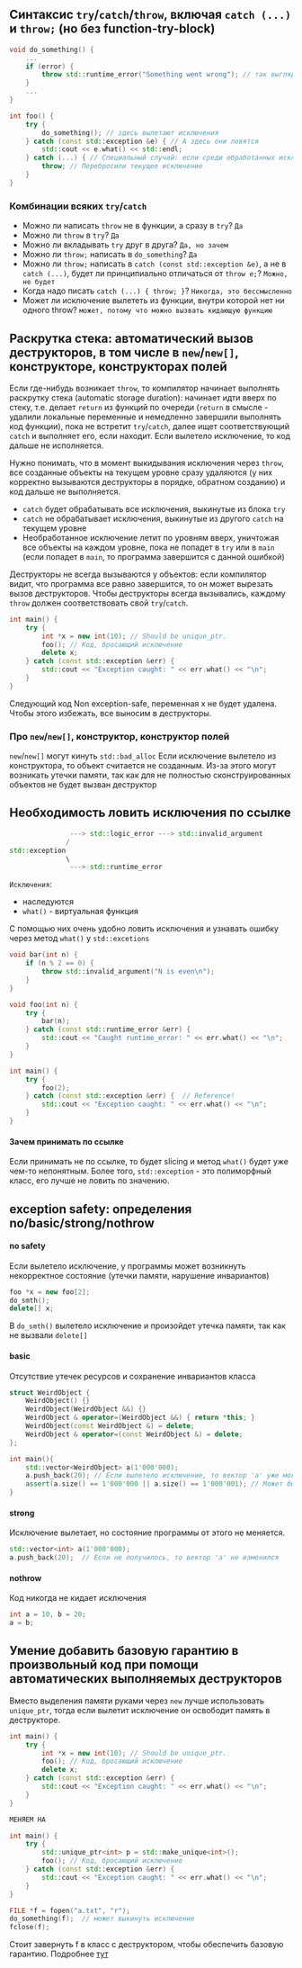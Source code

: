## Синтаксис `try`/`catch`/`throw`, включая `catch (...)` и `throw;` (но без function-try-block)
```C++
void do_something() {
    ...
    if (error) {
        throw std::runtime_error("Something went wrong"); // так выглядит throw
    }
    ...
}

int foo() {
    try {
        do_something(); // здесь вылетают исключения
    } catch (const std::exception &e) { // А здесь они ловятся
        std::cout << e.what() << std::endl;
    } catch (...) { // Специальный случай: если среди обработанных исключений нет текущего, то заходим сюда
        throw; // Перебросили текущее исключение
    }
}
```

### Комбинации всяких `try`/`catch`
* Можно ли написать `throw` не в функции, а сразу в `try`? `Да`
* Можно ли `throw` в `try`? `Да`
* Можно ли вкладывать `try` друг в друга? `Да, но зачем`
* Можно ли `throw;` написать в `do_something`? `Да`
* Можно ли `throw;` написать в `catch (const std::exception &e)`, а не в `catch (...)`, будет ли принципиально отличаться от `throw e;`? `Можно, не будет`
* Когда надо писать `catch (...) { throw; }`? `Никогда, это бессмысленно`
* Может ли исключение вылететь из функции, внутри которой нет ни одного throw? `может, потому что можно вызвать кидающую функцию`

## Раскрутка стека: автоматический вызов деструкторов, в том числе в `new`/`new[]`, конструкторе, конструкторах полей
Если где-нибудь возникает `throw`, то компилятор начинает выполнять раскрутку стека (automatic storage duration): начинает идти вверх по стеку, т.е. делает `return` из функций по очереди (`return` в смысле - удалили локальные переменные и немедленно завершили выполнять код функции), пока не встретит `try`/`catch`, далее ищет соответствующий `catch` и выполняет его, если находит. Если вылетело исключение, то код дальше не исполняется.

Нужно понимать, что в момент выкидывания исключения через `throw`, все созданные объекты на текущем уровне сразу удаляются (у них корректно вызываются деструкторы в порядке, обратном созданию) и код дальше не выполняется.
* `catch` будет обрабатывать все исключения, выкинутые из блока `try`
* `catch` не обрабатывает исключения, выкинутые из другого `catch` на текущем уровне
* Необработанное исключение летит по уровням вверх, уничтожая все объекты на каждом уровне, пока не попадет в `try` или в `main` (если попадет в `main`, то программа завершится с данной ошибкой)

Деструкторы не всегда вызываются у объектов: если компилятор видит, что программа все равно завершится, то он может вырезать вызов деструкторов. Чтобы деструкторы всегда вызывались, каждому `throw` должен соответствовать свой `try`/`catch`.
```C++
int main() {
    try {
        int *x = new int(10); // Should be unique_ptr.
        foo(); // Код, бросающий исключение
        delete x;
    } catch (const std::exception &err) {
        std::cout << "Exception caught: " << err.what() << "\n";
    }
}
```
Следующий код Non exception-safe, переменная x не будет удалена. Чтобы этого избежать, все выносим в деструкторы.

### Про `new`/`new[]`, конструктор, конструктор полей
`new`/`new[]` могут кинуть `std::bad_alloc` 
Если исключение вылетело из конструктора, то объект считается не созданным. Из-за этого могут возникать утечки памяти, так как для не полностью сконструированных объектов не будет вызван деструктор

## Необходимость ловить исключения по ссылке
```C++
               ---> std::logic_error ---> std::invalid_argument
              /
std::exception
              \
               ---> std::runtime_error
```
`Исключения`: 
* наследуются
* `what()` - виртуальная функция

С помощью них очень удобно ловить исключения и узнавать ошибку через метод `what()` у `std::excetions`
```C++
void bar(int n) {
    if (n % 2 == 0) { 
        throw std::invalid_argument("N is even\n"); 
    }
}

void foo(int n) {
    try { 
        bar(n); 
    } catch (const std::runtime_error &err) {
        std::cout << "Caught runtime_error: " << err.what() << "\n";
    }
}

int main() {
    try {
        foo(2);
    } catch (const std::exception &err) {  // Reference!
        std::cout << "Exception caught: " << err.what() << "\n";
    }
}
```
#### Зачем принимать по ссылке
Если принимать не по ссылке, то будет slicing и метод `what()` будет уже чем-то непонятным. Более того, `std::exception` - это полиморфный класс, его лучше не ловить по значению.

## exception safety: определения no/basic/strong/nothrow
#### no safety
Если вылетело исключение, у программы может возникнуть некорректное состояние (утечки памяти, нарушение инвариантов)
```C++
foo *x = new foo[2];
do_smth();
delete[] x;
```
В `do_smth()` вылетело исключение и произойдет утечка памяти, так как не вызвали `delete[]`

#### basic
Отсутствие утечек ресурсов и сохранение инвариантов класса
```C++
struct WeirdObject {
    WeirdObject() {}
    WeirdObject(WeirdObject &&) {}
    WeirdObject & operator=(WeirdObject &&) { return *this; }
    WeirdObject(const WeirdObject &) = delete;
    WeirdObject & operator=(const WeirdObject &) = delete;
};

int main(){
    std::vector<WeirdObject> a(1'000'000);
    a.push_back(20); // Если вылетело исключение, то вектор 'a' уже мог измениться
    assert(a.size() == 1'000'000 || a.size() == 1'000'001); // Может быть неверно из-за базовой гарантии
}
```

#### strong
Исключение вылетает, но состояние программы от этого не меняется.
```C++
std::vector<int> a(1'000'000);
a.push_back(20);  // Если не получилось, то вектор 'a' не изменился
```

#### nothrow
Код никогда не кидает исключения
```C++
int a = 10, b = 20;
a = b;
```

## Умение добавить базовую гарантию в произвольный код при помощи автоматических выполняемых деструкторов
Вместо выделения памяти руками через `new` лучше использовать `unique_ptr`, тогда если вылетит исключение он освободит память в деструкторе.
```C++
int main() {
    try {
        int *x = new int(10); // Should be unique_ptr.
        foo(); // Код, бросающий исключение
        delete x;
    } catch (const std::exception &err) {
        std::cout << "Exception caught: " << err.what() << "\n";
    }
}

МЕНЯЕМ НА

int main() {
    try {
        std::unique_ptr<int> p = std::make_unique<int>();
        foo(); // Код, бросающий исключение
    } catch (const std::exception &err) {
        std::cout << "Exception caught: " << err.what() << "\n";
    }
}
```

```C++
FILE *f = fopen("a.txt", "r");
do_something(f);  // может выкинуть исключение
fclose(f);
```
Стоит завернуть f в класс с деструктором, чтобы обеспечить базовую гарантию. Подробнее [тут](https://github.com/hse-spb-2020-cpp/practice-suvorov/blob/master/20-210304/01-c-io/03-c-io-raii-exception.cpp)
